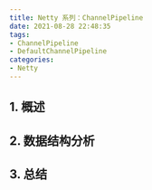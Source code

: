 ```yaml
---
title: Netty 系列：ChannelPipeline
date: 2021-08-28 22:48:35
tags:
- ChannelPipeline
- DefaultChannelPipeline
categories:
- Netty
---
```


## 1. 概述

## 2. 数据结构分析

## 3. 总结
